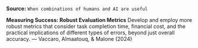 **Source:** `When combinations of humans and AI are useful`

**Measuring Success: Robust Evaluation Metrics**
Develop and employ more robust metrics that consider task completion time, financial cost, and the practical implications of different types of errors, beyond just overall accuracy. — Vaccaro, Almaatouq, & Malone (2024)
